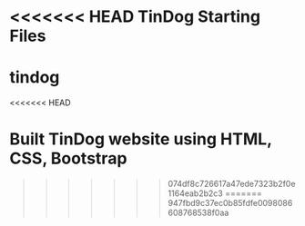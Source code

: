 <<<<<<< HEAD
TinDog Starting Files
=======
# tindog
<<<<<<< HEAD
# Built TinDog website using HTML, CSS, Bootstrap
>>>>>>> 074df8c726617a47ede7323b2f0e1164eab2b2c3
=======
>>>>>>> 947fbd9c37ec0b85fdfe0098086608768538f0aa
